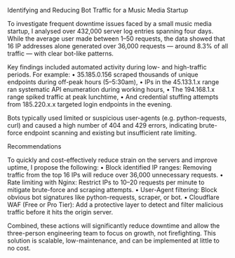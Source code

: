 Identifying and Reducing Bot Traffic for a Music Media Startup

To investigate frequent downtime issues faced by a small music media startup, I analysed over 432,000 server log entries spanning four days. While the average user made between 1–50 requests, the data showed that 16 IP addresses alone generated over 36,000 requests — around 8.3% of all traffic — with clear bot-like patterns.

Key findings included automated activity during low- and high-traffic periods. For example:
	•	35.185.0.156 scraped thousands of unique endpoints during off-peak hours (5–5:30am),
	•	IPs in the 45.133.1.x range ran systematic API enumeration during working hours,
	•	The 194.168.1.x range spiked traffic at peak lunchtime,
	•	And credential stuffing attempts from 185.220.x.x targeted login endpoints in the evening.

Bots typically used limited or suspicious user-agents (e.g. python-requests, curl) and caused a high number of 404 and 429 errors, indicating brute-force endpoint scanning and existing but insufficient rate limiting.

Recommendations

To quickly and cost-effectively reduce strain on the servers and improve uptime, I propose the following:
	•	Block identified IP ranges: Removing traffic from the top 16 IPs will reduce over 36,000 unnecessary requests.
	•	Rate limiting with Nginx: Restrict IPs to 10–20 requests per minute to mitigate brute-force and scraping attempts.
	•	User-Agent filtering: Block obvious bot signatures like python-requests, scraper, or bot.
	•	Cloudflare WAF (Free or Pro Tier): Add a protective layer to detect and filter malicious traffic before it hits the origin server.

Combined, these actions will significantly reduce downtime and allow the three-person engineering team to focus on growth, not firefighting. This solution is scalable, low-maintenance, and can be implemented at little to no cost.
